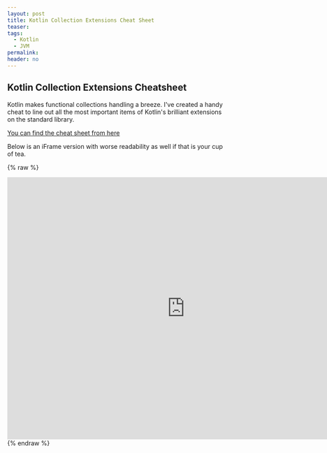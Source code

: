 ```yaml
---
layout: post
title: Kotlin Collection Extensions Cheat Sheet
teaser:
tags:
  - Kotlin
  - JVM
permalink:
header: no
---
```


## Kotlin Collection Extensions Cheatsheet

Kotlin makes functional collections handling a breeze. I've created a handy cheat to line out all the most important items of Kotlin's brilliant extensions on the standard library. 

[You can find the cheat sheet from here](http://jussi.hallila.com/Kollections)

Below is an iFrame version with worse readability as well if that is your cup of tea.

{% raw %}
<iframe frameborder="no" border="0" marginwidth="0" marginheight="0" width="812"  height="600" src="http://jussi.hallila.com/Kollections"></iframe>
{% endraw %}
